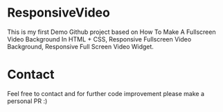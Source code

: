 # ResponsiveVideo
This is my first Demo Github project based on How To Make A Fullscreen Video Background In HTML + CSS, 
Responsive Fullscreen Video Background,
Responsive Full Screen Video Widget.
# Contact
Feel free to contact and for further code improvement please make a personal PR :)
